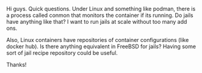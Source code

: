 Hi guys. Quick questions. Under Linux and something like podman, there is a process called conmon that monitors the container if its running. Do jails have anything like that? I want to run jails at scale without too many add ons.

Also, Linux containers have repositories of container configurations (like docker hub). Is there anything equivalent in FreeBSD for jails? Having some sort of jail recipe repository could be useful.

Thanks!
